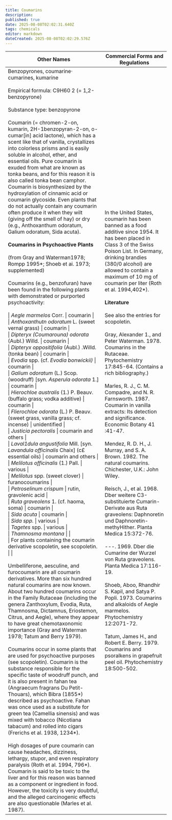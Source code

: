```yaml
---
title: Coumarins
description: 
published: true
date: 2025-08-08T02:02:31.640Z
tags: chemicals
editor: markdown
dateCreated: 2025-08-08T02:02:29.576Z
---
```


| **Other Names** | **Commercial Forms and Regulations** |
|---|---|
| Benzopyrones, coumarine· cumarines, kumarine<br><br>Empirical formula: C9H60 2 (= 1,2-benzopyrone)<br><br>Substance type: benzopyrone<br><br>Coumarin (= chromen-2-on, kumarin, 2H-1benzopyran-2-on, o-cumar[in] acid lactone), which has a scent like that of vanilla, crystallizes into colorless prisms and is easily soluble in alcohol, ether, and essential oils. Pure coumarin is exuded from what are known as tonka beans, and for this reason it is also called tonka bean camphor. Coumarin is biosynthesized by the hydroxylation of cinnamic acid or coumarin glycoside. Even plants that do not actually contain any coumarin often produce it when they wilt (giving off the smell of hay) or dry (e.g., Anthoxanthum odoratum, Galium odoratum, Sida acuta).<br><br>**Coumarins in Psychoactive Plants**<br><br>(from Gray and Waterman1978; Rompp 1995*; Shoeb et ai. 1973; supplemented)<br><br>Coumarins (e.g., benzofuran) have been found in the following plants with demonstrated or purported psychoactivity:<br><br>\| *Aegle marmelos* Corr. \| coumarin \|<br>\| *Anthoxanthutn odoratum* L. (sweet vernal grass) \| coumarin \|<br>\| *Dipteryx (Coumarouna) odorata* (AubI.) Willd. \| coumarin \|<br>\| *Dipteryx oppositifolia* (Aubl.) .Willd. (tonka bean) \| coumarin \|<br>\| *Evodia* spp. (cf. *Evodia bonwickii)* \| coumarin \|<br>\| *Galium odoratum* (L.) Scop. (woodruff) [syn. *Asperula odorata* 1.] \| coumarin \|<br>\| *Hierochloe australis* (1.) P. Beauv. (buffalo grass; vodka additive) \| coumarin \|<br>\| *Flierochloe odorata* (L.) P. Beauv. (sweet grass, vanilla grass; cf. incense) \| unidentified \|<br>\| *Justicia pectoralis* \| coumarin and others \|<br>\| *Laval1dula angustifolia* Mill. [syn. *Lavandula officinalis* Chaix] (c£ essential oils) \| coumarin and others \|<br>\| *Melilotus officinalis* (1.) Pall. \| various \|<br>\| *Melilotus* spp. (sweet clover) \| furanocoumarins \|<br>\| *Petroselinum crispum* \| rutin, gravolenic acid \|<br>\| *Ruta graveolens* 1. (cf. haoma, soma) \| coumarin \|<br>\| *Sida acuta* \| coumarin \|<br>\| *Sida spp.* \| various \|<br>\| *Tagetes* spp. \| various \|<br>\| *Thamnosma montana* \|  \|<br>\| For plants containing the coumarin derivative scopoletin, see scopoletin. \|  \|<br><br>Umbelliferone, aesculine, and furocoumarin are all coumarin derivatives. More than six hundred natural coumarins are now known. About two hundred coumarins occur in the Family Rutaceae (including the genera Zanthoxylum, Evodia, Ruta, Thamnosma, Dictamnus, Eriostemon, Citrus, and Aegle), where they appear to have great chemotaxonomic importance (Gray and Waterman 1978; Tatum and Berry 1979).<br><br>Coumarins occur in some plants that are used for psychoactive purposes (see scopoletin). Coumarin is the substance responsible for the specific taste of woodruff punch, and it is also present in fahan tea (Angraecum fragrans Du Petit-Thouars), which Bibra (1855*) described as psychoactive. Fahan was once used as a substitute for green tea (Camellia sinensis) and was mixed with tobacco (Nicotiana tabacum) and rolled into cigars (Frerichs et al. 1938, 1234*).<br><br>High dosages of pure coumarin can cause headaches, dizziness, lethargy, stupor, and even respiratory paralysis (Roth et al. 1994, 796*). Coumarin is said to be toxic to the liver and for this reason was banned as a component or ingredient in food. However, the toxicity is very doubtful, and the alleged carcinogenic effects are also questionable (Marles et al. 1987). | In the United States, coumarin has been banned as a food additive since 1954. It has been placed in Class 3 of the Swiss Poison List. In Germany, drinking brandies (380/0 alcohol) are allowed to contain a maximum of 10 mg of coumarin per liter (Roth et al. 1994,402*).<br><br>**Literature**<br><br>See also the entries for scopoletin.<br><br>Gray, Alexander 1., and Peter Waterman. 1978. Coumarins in the Rutaceae. Phytochemistry 17:845-64. (Contains a rich bibliography.)<br><br>Marles, R. J., C. M. Compadre, and N. R. Farnsworth. 1987. Coumarin in vanilla extracts: Its detection and significance. Economic Botany 41 :41-47.<br><br>Mendez, R. D. H., J. Murray, and S. A. Brown. 1982. The natural coumarins. Chichester, U.K.: John Wiley.<br><br>Reisch, J., et al. 1968. Dber weitere C3-substituierte Cumarin-Derivate aus Ruta graveolens: Daphnoretin und Daphnoretin-methyHither. Planta Medica 15:372-76.<br><br>---. 1969. Dber die Cumarine der Wurzel von Ruta graveolens. Planta Medica 17:116-19.<br><br>Shoeb, Aboo, Rhandhir S. Kapil, and Satya P. PopIi. 1973. Coumarins and alkaloids of Aegle marmelos. Phytochemistry 12:2071-72.<br><br>Tatum, James H., and Robert E. Berry. 1979. Coumarins and psoralkens in grapefruit peel oil. Phytochemistry 18:500-502. |
